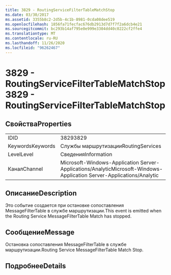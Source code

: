 ```yaml
---
title: 3829 - RoutingServiceFilterTableMatchStop
ms.date: 03/30/2017
ms.assetid: 3355b8c2-2d5b-4c1b-8981-0cda08dee519
ms.openlocfilehash: 1856fa71fecfac676db2913d7d7f7f2a6dcb4e21
ms.sourcegitcommit: bc293b14af795e0e999e3304dd40c0222cf2ffe4
ms.translationtype: MT
ms.contentlocale: ru-RU
ms.lasthandoff: 11/26/2020
ms.locfileid: "96262467"
---
```

# <a name="3829---routingservicefiltertablematchstop"></a><span data-ttu-id="7ae45-102">3829 - RoutingServiceFilterTableMatchStop</span><span class="sxs-lookup"><span data-stu-id="7ae45-102">3829 - RoutingServiceFilterTableMatchStop</span></span>

## <a name="properties"></a><span data-ttu-id="7ae45-103">Свойства</span><span class="sxs-lookup"><span data-stu-id="7ae45-103">Properties</span></span>  
  
|||  
|-|-|  
|<span data-ttu-id="7ae45-104">ID</span><span class="sxs-lookup"><span data-stu-id="7ae45-104">ID</span></span>|<span data-ttu-id="7ae45-105">3829</span><span class="sxs-lookup"><span data-stu-id="7ae45-105">3829</span></span>|  
|<span data-ttu-id="7ae45-106">Keywords</span><span class="sxs-lookup"><span data-stu-id="7ae45-106">Keywords</span></span>|<span data-ttu-id="7ae45-107">Службы маршрутизации</span><span class="sxs-lookup"><span data-stu-id="7ae45-107">RoutingServices</span></span>|  
|<span data-ttu-id="7ae45-108">Level</span><span class="sxs-lookup"><span data-stu-id="7ae45-108">Level</span></span>|<span data-ttu-id="7ae45-109">Сведения</span><span class="sxs-lookup"><span data-stu-id="7ae45-109">Information</span></span>|  
|<span data-ttu-id="7ae45-110">Канал</span><span class="sxs-lookup"><span data-stu-id="7ae45-110">Channel</span></span>|<span data-ttu-id="7ae45-111">Microsoft-Windows-Application Server-Applications/Analytic</span><span class="sxs-lookup"><span data-stu-id="7ae45-111">Microsoft-Windows-Application Server-Applications/Analytic</span></span>|  
  
## <a name="description"></a><span data-ttu-id="7ae45-112">Описание</span><span class="sxs-lookup"><span data-stu-id="7ae45-112">Description</span></span>  

 <span data-ttu-id="7ae45-113">Это событие создается при остановке сопоставления MessageFilterTable в службе маршрутизации.</span><span class="sxs-lookup"><span data-stu-id="7ae45-113">This event is emitted when the Routing Service MessageFilterTable Match has stopped.</span></span>  
  
## <a name="message"></a><span data-ttu-id="7ae45-114">Сообщение</span><span class="sxs-lookup"><span data-stu-id="7ae45-114">Message</span></span>  

 <span data-ttu-id="7ae45-115">Остановка сопоставления MessageFilterTable в службе маршрутизации.</span><span class="sxs-lookup"><span data-stu-id="7ae45-115">Routing Service MessageFilterTable Match Stop.</span></span>  
  
## <a name="details"></a><span data-ttu-id="7ae45-116">Подробнее</span><span class="sxs-lookup"><span data-stu-id="7ae45-116">Details</span></span>

